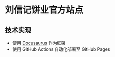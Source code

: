 # 刘信记饼业官方站点

## 技术实现

- 使用 [Docusaurus](https://docusaurus.io/) 作为框架
- 使用 GitHub Actions 自动化部署至 GitHub Pages
